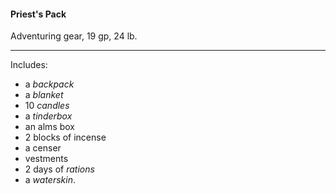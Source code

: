 #### Priest's Pack

Adventuring gear, 19 gp, 24 lb.

---

Includes:

- a *backpack*
- a *blanket*
- 10 *candles*
- a *tinderbox*
- an alms box
- 2 blocks of incense
- a censer
- vestments
- 2 days of *rations*
- a *waterskin*.